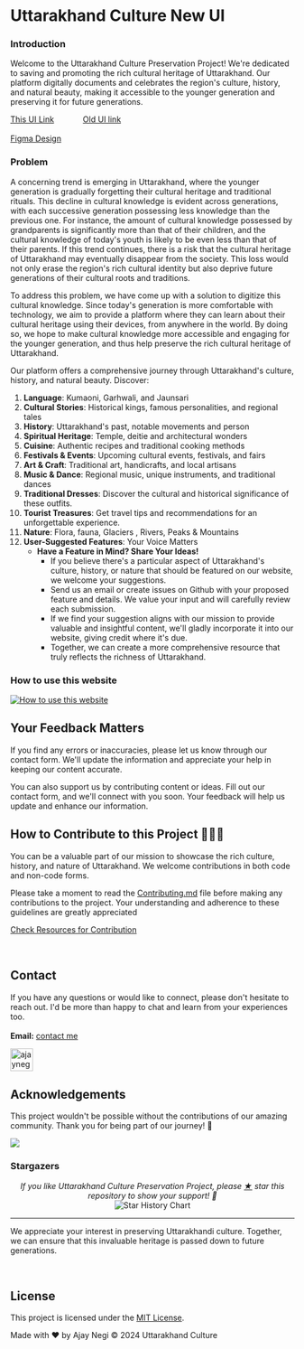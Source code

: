 # Uttarakhand Culture New UI


### Introduction

Welcome to the Uttarakhand Culture Preservation Project! We're dedicated to saving and promoting the rich cultural heritage of Uttarakhand. Our platform digitally documents and celebrates the region's culture, history, and natural beauty, making it accessible to the younger generation and preserving it for future generations.

<a href="https://uttarakhand-culture.vercel.app/" target="_blank">This UI Link</a> 	&nbsp;	&nbsp;	&nbsp;	&nbsp;	&nbsp;	&nbsp;
<a href="https://ukculture.netlify.app/" target="_blank">Old UI link</a>
<br/><br/>
<a href="https://www.figma.com/design/o82aPjIzHairrkqhem3S1Q/New-UI?node-id=252-38&t=pnd9LeK6OUwhckbh-1" target="_blank">Figma Design</a>

### Problem
A concerning trend is emerging in Uttarakhand, where the younger generation is gradually forgetting their cultural heritage and traditional rituals. This decline in cultural knowledge is evident across generations, with each successive generation possessing less knowledge than the previous one. For instance, the amount of cultural knowledge possessed by grandparents is significantly more than that of their children, and the cultural knowledge of today's youth is likely to be even less than that of their parents. If this trend continues, there is a risk that the cultural heritage of Uttarakhand may eventually disappear from the society. This loss would not only erase the region's rich cultural identity but also deprive future generations of their cultural roots and traditions.

To address this problem, we have come up with a solution to digitize this cultural knowledge. Since today's generation is more comfortable with technology, we aim to provide a platform where they can learn about their cultural heritage using their devices, from anywhere in the world. By doing so, we hope to make cultural knowledge more accessible and engaging for the younger generation, and thus help preserve the rich cultural heritage of Uttarakhand.

Our platform offers a comprehensive journey through Uttarakhand's culture, history, and natural beauty. Discover:

1. **Language**: Kumaoni, Garhwali, and Jaunsari <br/>
2. **Cultural Stories**: Historical kings, famous personalities, and regional tales <br/>
3. **History**: Uttarakhand's past, notable movements and person<br/>
4. **Spiritual Heritage**: Temple, deitie and architectural wonders <br/>
5. **Cuisine**: Authentic recipes and traditional cooking methods <br/>
6. **Festivals & Events**: Upcoming cultural events, festivals, and fairs <br/>
7. **Art & Craft**: Traditional art, handicrafts, and local artisans <br/>
8. **Music & Dance**: Regional music, unique instruments, and traditional dances <br/>
9. **Traditional Dresses**: Discover the cultural and historical significance of these outfits. <br/>
10. **Tourist Treasures**: Get travel tips and recommendations for an unforgettable experience. <br/>
11. **Nature**: Flora, fauna, Glaciers , Rivers, Peaks & Mountains <br/>
12. **User-Suggested Features**: Your Voice Matters
    - **Have a Feature in Mind? Share Your Ideas!**
        - If you believe there's a particular aspect of Uttarakhand's culture, history, or nature that should be featured on our website, we welcome your suggestions.
        - Send us an email or create issues on Github with your proposed feature and details. We value your input and will carefully review each submission.
        - If we find your suggestion aligns with our mission to provide valuable and insightful content, we'll gladly incorporate it into our website, giving credit where it's due.
        - Together, we can create a more comprehensive resource that truly reflects the richness of Uttarakhand.

     
### How to use this website

[![How to use this website](hhttps://github.com/user-attachments/assets/c1dc7a9e-50c9-4844-82dc-5ef51f4bdd79
)](https://github.com/user-attachments/assets/c1dc7a9e-50c9-4844-82dc-5ef51f4bdd79
)

## Your Feedback Matters

If you find any errors or inaccuracies, please let us know through our contact form. We'll update the information and appreciate your help in keeping our content accurate.

You can also support us by contributing content or ideas. Fill out our contact form, and we'll connect with you soon. Your feedback will help us update and enhance our information.


## **How to Contribute to this Project** 👨🏻‍💻

You can be a valuable part of our mission to showcase the rich culture, history, and nature of Uttarakhand. We welcome contributions in both code and non-code forms.

Please take a moment to read the [Contributing.md](https://github.com/ajaynegi45/Uttarakhand-Culture-Preservation-Project/blob/main/contributing.md) file before making any contributions to the project. Your understanding and adherence to these guidelines are greatly appreciated

<a href="https://ajaynegi.notion.site/Resources-f92bcb910d0544a1a8db50cc3ef79cfe" target="_blank"> Check Resources for Contribution</a>


<br>

## Contact
If you have any questions or would like to connect, please don't hesitate to reach out. I'd be more than happy to chat and learn from your experiences too.
<br><br>
**Email:** [contact me](mailto:ajaynegi3345@gmail.com)

<!-- LinkedIn -->
<a href="https://linkedin.com/in/ajaynegi45/" target="blank" rel="noopener noreferrer" >
<img align="center" src="https://img.icons8.com/color/48/linkedin.png" alt="ajaynegi45/" width="40" height="40"  t/></a>

<br>

## Acknowledgements

This project wouldn't be possible without the contributions of our amazing community. Thank you for being part of our journey! 🙌

<a href = "https://github.com/Uttarakhand-Culture/Frontend/graphs/contributors">
  <img src = "https://contrib.rocks/image?repo=Uttarakhand-Culture/Frontend"/>
</a>

<br/>

### Stargazers

<p align="center">
  <i>If you like Uttarakhand Culture Preservation Project, please <a href="../../stargazers">★</a> star this repository to show your support! 🤩</i>
 <br/>
<!--   <a href="https://star-history.com/#ajaynegi45/Uttarakhand-Culture-Preservation-Project&Date"> -->
    <picture>
      <source media="(prefers-color-scheme: dark)" srcset="https://api.star-history.com/svg?repos=ajaynegi45/Uttarakhand-Culture-NewUI&type=Date&theme=dark" />
      <source media="(prefers-color-scheme: light)" srcset="https://api.star-history.com/svg?repos=ajaynegi45/Uttarakhand-Culture-NewUI&type=Date" />
      <img align="center" alt="Star History Chart" src="https://api.star-history.com/svg?repos=ajaynegi45/Uttarakhand-Culture-NewUI&type=Date" />
    </picture>
<!--   </a> -->
</p>

---

We appreciate your interest in preserving Uttarakhandi culture. Together, we can ensure that this invaluable heritage is passed down to future generations.

<br/>

## License

This project is licensed under the [MIT License](LICENSE).

Made with ❤️ by Ajay Negi
© 2024 Uttarakhand Culture
